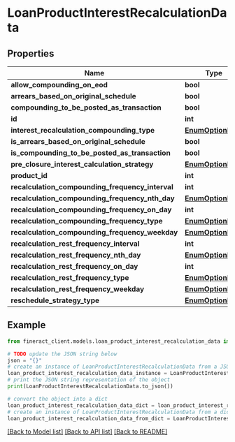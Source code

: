 # LoanProductInterestRecalculationData


## Properties

Name | Type | Description | Notes
------------ | ------------- | ------------- | -------------
**allow_compounding_on_eod** | **bool** |  | [optional] 
**arrears_based_on_original_schedule** | **bool** |  | [optional] 
**compounding_to_be_posted_as_transaction** | **bool** |  | [optional] 
**id** | **int** |  | [optional] 
**interest_recalculation_compounding_type** | [**EnumOptionData**](EnumOptionData.md) |  | [optional] 
**is_arrears_based_on_original_schedule** | **bool** |  | [optional] 
**is_compounding_to_be_posted_as_transaction** | **bool** |  | [optional] 
**pre_closure_interest_calculation_strategy** | [**EnumOptionData**](EnumOptionData.md) |  | [optional] 
**product_id** | **int** |  | [optional] 
**recalculation_compounding_frequency_interval** | **int** |  | [optional] 
**recalculation_compounding_frequency_nth_day** | [**EnumOptionData**](EnumOptionData.md) |  | [optional] 
**recalculation_compounding_frequency_on_day** | **int** |  | [optional] 
**recalculation_compounding_frequency_type** | [**EnumOptionData**](EnumOptionData.md) |  | [optional] 
**recalculation_compounding_frequency_weekday** | [**EnumOptionData**](EnumOptionData.md) |  | [optional] 
**recalculation_rest_frequency_interval** | **int** |  | [optional] 
**recalculation_rest_frequency_nth_day** | [**EnumOptionData**](EnumOptionData.md) |  | [optional] 
**recalculation_rest_frequency_on_day** | **int** |  | [optional] 
**recalculation_rest_frequency_type** | [**EnumOptionData**](EnumOptionData.md) |  | [optional] 
**recalculation_rest_frequency_weekday** | [**EnumOptionData**](EnumOptionData.md) |  | [optional] 
**reschedule_strategy_type** | [**EnumOptionData**](EnumOptionData.md) |  | [optional] 

## Example

```python
from fineract_client.models.loan_product_interest_recalculation_data import LoanProductInterestRecalculationData

# TODO update the JSON string below
json = "{}"
# create an instance of LoanProductInterestRecalculationData from a JSON string
loan_product_interest_recalculation_data_instance = LoanProductInterestRecalculationData.from_json(json)
# print the JSON string representation of the object
print(LoanProductInterestRecalculationData.to_json())

# convert the object into a dict
loan_product_interest_recalculation_data_dict = loan_product_interest_recalculation_data_instance.to_dict()
# create an instance of LoanProductInterestRecalculationData from a dict
loan_product_interest_recalculation_data_from_dict = LoanProductInterestRecalculationData.from_dict(loan_product_interest_recalculation_data_dict)
```
[[Back to Model list]](../README.md#documentation-for-models) [[Back to API list]](../README.md#documentation-for-api-endpoints) [[Back to README]](../README.md)


